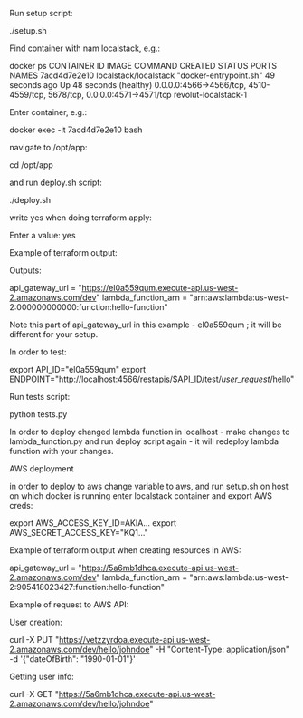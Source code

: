 Run setup script:

./setup.sh

Find container with nam localstack, e.g.:

docker ps
CONTAINER ID   IMAGE                   COMMAND                  CREATED          STATUS                    PORTS                                                                     NAMES
7acd4d7e2e10   localstack/localstack   "docker-entrypoint.sh"   49 seconds ago   Up 48 seconds (healthy)   0.0.0.0:4566->4566/tcp, 4510-4559/tcp, 5678/tcp, 0.0.0.0:4571->4571/tcp   revolut-localstack-1


Enter container, e.g.:

docker exec -it 7acd4d7e2e10 bash

navigate to /opt/app:

cd /opt/app

and run deploy.sh script:

./deploy.sh

write yes when doing terraform apply:

Enter a value: yes

Example of terraform output:

Outputs:

api_gateway_url = "https://el0a559qum.execute-api.us-west-2.amazonaws.com/dev"
lambda_function_arn = "arn:aws:lambda:us-west-2:000000000000:function:hello-function"

Note this part of api_gateway_url in this example - el0a559qum ; it will be different for your setup. 


In order to test:

export API_ID="el0a559qum"
export ENDPOINT="http://localhost:4566/restapis/$API_ID/test/_user_request_/hello"

Run tests script:

python tests.py

In order to deploy changed lambda function in localhost - make changes to lambda_function.py and run deploy script again - it will redeploy lambda function with your changes.

AWS deployment

in order to deploy to aws change variable to aws, and run setup.sh on host on which docker is running
enter localstack container and export AWS creds:

export AWS_ACCESS_KEY_ID=AKIA...
export AWS_SECRET_ACCESS_KEY="KQ1..."


Example of terraform output when creating resources in AWS:

api_gateway_url = "https://5a6mb1dhca.execute-api.us-west-2.amazonaws.com/dev"
lambda_function_arn = "arn:aws:lambda:us-west-2:905418023427:function:hello-function"

Example of request to AWS API:

User creation:

curl -X PUT "https://vetzzyrdoa.execute-api.us-west-2.amazonaws.com/dev/hello/johndoe"   -H "Content-Type: application/json"   -d '{"dateOfBirth": "1990-01-01"}'

Getting user info:

curl -X GET  "https://5a6mb1dhca.execute-api.us-west-2.amazonaws.com/dev/hello/johndoe"